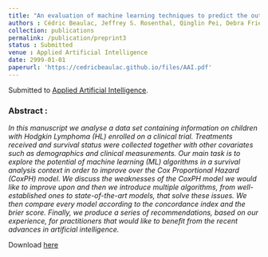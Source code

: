 ```yaml
---
title: "An evaluation of machine learning techniques to predict the outcome of children treated for Hodgkin-Lymphoma"
authors : Cédric Beaulac, Jeffrey S. Rosenthal, Qinglin Pei, Debra Friedman, Suzanne Wolden and David Hodgson
collection: publications
permalink: /publication/preprint3
status : Submitted
venue : Applied Artificial Intelligence
date: 2999-01-01
paperurl: 'https://cedricbeaulac.github.io/files/AAI.pdf'
---
```

Submitted to [Applied Artificial Intelligence](https://tandfonline.com/toc/uaai20/current).

### Abstract :

*In this manuscript we analyse a data set containing information on children with Hodgkin Lymphoma (HL) enrolled on a clinical trial. Treatments received and survival status were collected together with other covariates such as demographics and clinical measurements. Our main task is to explore the potential of machine learning (ML) algorithms in a survival analysis context in order to improve over the Cox Proportional Hazard (CoxPH) model. We discuss the weaknesses of the CoxPH model we would like to improve upon and then we introduce multiple algorithms, from well-established ones to state-of-the-art models, that solve these issues. We then compare every model according to the concordance index and the brier score. Finally, we produce a series of recommendations, based on our experience, for practitioners that would like to benefit from the recent advances in artificial intelligence.*

Download [here](https://cedricbeaulac.github.io/files/AAI.pdf)

